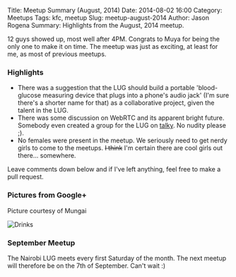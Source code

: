 Title: Meetup Summary (August, 2014)
Date: 2014-08-02 16:00
Category: Meetups
Tags: kfc, meetup
Slug: meetup-august-2014
Author: Jason Rogena
Summary: Highlights from the August, 2014 meetup.

12 guys showed up, most well after 4PM. Congrats to Muya for being the only one to make it on time. The meetup was just as exciting, at least for me, as most of previous meetups.

### Highlights

* There was a suggestion that the LUG should build a portable 'blood-glucose measuring device that plugs into a phone's audio jack' (I'm sure there's a shorter name for that) as a collaborative project, given the talent in the LUG.
* There was some discussion on WebRTC and its apparent bright future. Somebody even created a group for the LUG on [talky](https://talky.io/nairobilug). No nudity please ;).
* No females were present in the meetup. We seriously need to get nerdy girls to come to the meetups. ~~I think~~ I'm certain there are cool girls out there... somewhere.

Leave comments down below and if I've left anything, feel free to make a pull request.

### Pictures from Google+

Picture courtesy of Mungai

![Drinks]({static}/images/meetup-august-2014/meetup-august-2014.jpg "Nairobi GNU/Linux Users Group members")

### September Meetup

The Nairobi LUG meets every first Saturday of the month. The next meetup will therefore be on the 7th of September. Can't wait :)
